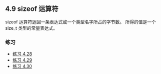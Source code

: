 ## 4.9 sizeof 运算符
sizeof 运算符返回一条表达式或一个类型名字所占的字节数。
所得的值是一个 size_t 类型的常量表达式。

### 练习
* [练习 4.28](../src/quiz_4.28.cpp)
* [练习 4.29](../src/quiz_4.29.cpp)
* [练习 4.30](../src/quiz_4.30.md)
